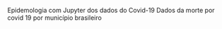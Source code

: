 Epidemologia com Jupyter dos dados do Covid-19
Dados da morte por covid 19 por município brasileiro
